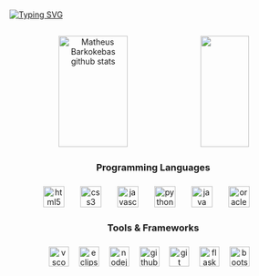 ###

[![Typing SVG](https://readme-typing-svg.herokuapp.com/?color=00bfbf&size=35&center=true&vCenter=true&width=1000&lines=Hello,+My+Name+is+Matheus+Barkokebas;I'm+18+years+old;I+am+from+Recife,+PE;I+study+Information+system;Be+Welcome!+:%29)](https://git.io/typing-svg)

##

<div align="center">  
  <img width="49%" height="195px" src="https://github-readme-stats.vercel.app/api?username=Matheus-Barkokebas&show_icons=true&count_private=true&hide_border=true&title_color=00bfbf&icon_color=00bfbf&text_color=c9d1d9&bg_color=0d1117" alt="Matheus Barkokebas github stats" /> 
  <img width="41%" height="195px" src="https://github-readme-stats.vercel.app/api/top-langs/?username=Matheus-Barkokebas&layout=compact&hide_border=true&title_color=00bfbf&text_color=00bfbf&bg_color=0d1117" />
</div>

<h3 align="center">Programming Languages</h3>

###

<div align="center">
  <img src="https://cdn.jsdelivr.net/gh/devicons/devicon/icons/html5/html5-original.svg" height="37" alt="html5 logo"/>
  <img width="20"/>
  <img src="https://cdn.jsdelivr.net/gh/devicons/devicon/icons/css3/css3-original.svg" height="37" alt="css3 logo"/>
  <img width="20"/>
  <img src="https://cdn.jsdelivr.net/gh/devicons/devicon/icons/javascript/javascript-original.svg" height="37" alt="javascript logo"/>
  <img width="20"/>
  <img src="https://cdn.jsdelivr.net/gh/devicons/devicon/icons/python/python-original.svg" height="37" alt="python logo"/>
  <img width="20"/>
  <img src="https://cdn.jsdelivr.net/gh/devicons/devicon/icons/java/java-original.svg" height="37" alt="java logo"/>
  <img width="20"/>
  <img src="https://cdn.jsdelivr.net/gh/devicons/devicon/icons/oracle-sql/oracle-sql-original.svg" height="37" alt="oracle"/>
  <img width="20"/>
</div>

###

<h3 align="center">Tools & Frameworks</h3>

###

<div align="center">
  <img src="https://cdn.jsdelivr.net/gh/devicons/devicon/icons/vscode/vscode-original.svg" height="35" alt="vscode logo"/>
  <img width="10"/>
  <img src="https://cdn.jsdelivr.net/gh/devicons/devicon/icons/eclipse/eclipse-original.svg" height="35" alt="eclipse logo"/>
  <img width="10"/>
  <img src="https://cdn.jsdelivr.net/gh/devicons/devicon/icons/nodejs/nodejs-original.svg" height="35" alt="nodejs logo"/>
  <img width="10"/>
  <img src="https://cdn.jsdelivr.net/gh/devicons/devicon/icons/github/github-original.svg" height="35" alt="github logo"/>
  <img width="10"/>
  <img src="https://cdn.jsdelivr.net/gh/devicons/devicon/icons/git/git-original.svg" height="35" alt="git logo"/>
  <img width="10"/>
  <img src="https://cdn.jsdelivr.net/gh/devicons/devicon/icons/flask/flask-original.svg" height="35" alt="flask"/>
  <img width="10"/>
  <img src="https://cdn.jsdelivr.net/gh/devicons/devicon/icons/bootstrap/bootstrap-original.svg" height="35" alt="bootstrap"/>
  <img width="10"/>
</div>

###

##


